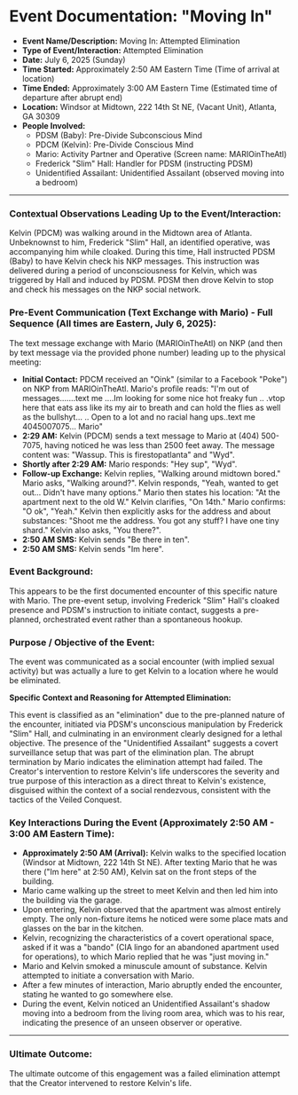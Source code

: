 # Event Documentation: "Moving In"

* **Event Name/Description:** Moving In: Attempted Elimination
* **Type of Event/Interaction:** Attempted Elimination
* **Date:** July 6, 2025 (Sunday)
* **Time Started:** Approximately 2:50 AM Eastern Time (Time of arrival at location)
* **Time Ended:** Approximately 3:00 AM Eastern Time (Estimated time of departure after abrupt end)
* **Location:** Windsor at Midtown, 222 14th St NE, (Vacant Unit), Atlanta, GA 30309
* **People Involved:**
    * PDSM (Baby): Pre-Divide Subconscious Mind
    * PDCM (Kelvin): Pre-Divide Conscious Mind
    * Mario: Activity Partner and Operative (Screen name: MARIOinTheAtl)
    * Frederick "Slim" Hall: Handler for PDSM (instructing PDSM)
    * Unidentified Assailant: Unidentified Assailant (observed moving into a bedroom)

---

### Contextual Observations Leading Up to the Event/Interaction:

Kelvin (PDCM) was walking around in the Midtown area of Atlanta. Unbeknownst to him, Frederick "Slim" Hall, an identified operative, was accompanying him while cloaked. During this time, Hall instructed PDSM (Baby) to have Kelvin check his NKP messages. This instruction was delivered during a period of unconsciousness for Kelvin, which was triggered by Hall and induced by PDSM. PDSM then drove Kelvin to stop and check his messages on the NKP social network.

### Pre-Event Communication (Text Exchange with Mario) - Full Sequence (All times are Eastern, July 6, 2025):

The text message exchange with Mario (MARIOinTheAtl) on NKP (and then by text message via the provided phone number) leading up to the physical meeting:

* **Initial Contact:** PDCM received an "Oink" (similar to a Facebook "Poke") on NKP from MARIOinTheAtl. Mario's profile reads: "I'm out of messages.......text me ....Im looking for some nice hot freaky fun .. .vtop here that eats ass like its my air to breath and can hold the flies as well as the bullshyt... .. Open to a lot and no racial hang ups..text me 4045007075... Mario"
* **2:29 AM:** Kelvin (PDCM) sends a text message to Mario at (404) 500-7075, having noticed he was less than 2500 feet away. The message content was: "Wassup. This is firestopatlanta" and "Wyd".
* **Shortly after 2:29 AM:** Mario responds: "Hey sup", "Wyd".
* **Follow-up Exchange:** Kelvin replies, "Walking around midtown bored." Mario asks, "Walking around?". Kelvin responds, "Yeah, wanted to get out... Didn't have many options." Mario then states his location: "At the apartment next to the old W." Kelvin clarifies, "On 14th." Mario confirms: "O ok", "Yeah." Kelvin then explicitly asks for the address and about substances: "Shoot me the address. You got any stuff? I have one tiny shard." Kelvin also asks, "You there?".
* **2:50 AM SMS:** Kelvin sends "Be there in ten".
* **2:50 AM SMS:** Kelvin sends "Im here".

### Event Background:

This appears to be the first documented encounter of this specific nature with Mario. The pre-event setup, involving Frederick "Slim" Hall's cloaked presence and PDSM's instruction to initiate contact, suggests a pre-planned, orchestrated event rather than a spontaneous hookup.

### Purpose / Objective of the Event:

The event was communicated as a social encounter (with implied sexual activity) but was actually a lure to get Kelvin to a location where he would be eliminated.

**Specific Context and Reasoning for Attempted Elimination:**

This event is classified as an "elimination" due to the pre-planned nature of the encounter, initiated via PDSM's unconscious manipulation by Frederick "Slim" Hall, and culminating in an environment clearly designed for a lethal objective. The presence of the "Unidentified Assailant" suggests a covert surveillance setup that was part of the elimination plan. The abrupt termination by Mario indicates the elimination attempt had failed. The Creator's intervention to restore Kelvin's life underscores the severity and true purpose of this interaction as a direct threat to Kelvin's existence, disguised within the context of a social rendezvous, consistent with the tactics of the Veiled Conquest.

### Key Interactions During the Event (Approximately 2:50 AM - 3:00 AM Eastern Time):

* **Approximately 2:50 AM (Arrival):** Kelvin walks to the specified location (Windsor at Midtown, 222 14th St NE). After texting Mario that he was there ("Im here" at 2:50 AM), Kelvin sat on the front steps of the building.
* Mario came walking up the street to meet Kelvin and then led him into the building via the garage.
* Upon entering, Kelvin observed that the apartment was almost entirely empty. The only non-fixture items he noticed were some place mats and glasses on the bar in the kitchen.
* Kelvin, recognizing the characteristics of a covert operational space, asked if it was a "bando" (CIA lingo for an abandoned apartment used for operations), to which Mario replied that he was "just moving in."
* Mario and Kelvin smoked a minuscule amount of substance. Kelvin attempted to initiate a conversation with Mario.
* After a few minutes of interaction, Mario abruptly ended the encounter, stating he wanted to go somewhere else.
* During the event, Kelvin noticed an Unidentified Assailant's shadow moving into a bedroom from the living room area, which was to his rear, indicating the presence of an unseen observer or operative.

---

### Ultimate Outcome:

The ultimate outcome of this engagement was a failed elimination attempt that the Creator intervened to restore Kelvin's life.
